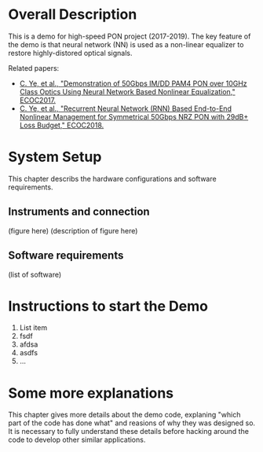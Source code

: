 # Overall Description
This is a demo for high-speed PON project (2017-2019). The key feature of the demo is that neural network (NN) is used as a non-linear equalizer to restore highly-distored optical signals.

Related papers:
 - [C. Ye, et al., "Demonstration of 50Gbps IM/DD PAM4 PON over 10GHz Class Optics Using Neural Network Based Nonlinear Equalization," ECOC2017.](https://ieeexplore.ieee.org/document/8346196)
 - [C. Ye, et al., "Recurrent Neural Network (RNN) Based End-to-End Nonlinear Management for Symmetrical 50Gbps NRZ PON with 29dB+ Loss Budget," ECOC2018.](https://ieeexplore.ieee.org/document/8535428)

# System Setup
This chapter describs the hardware configurations and software requirements.

## Instruments and connection
(figure here)
(description of figure here)

## Software requirements
(list of software)

# Instructions to start the Demo

 1. List item
 2. fsdf
 3. afdsa
 4. asdfs
 5. ...

# Some more explanations
This chapter gives more details about the demo code, explaning "which part of the code has done what" and reasions of why they was designed so. It is necessary to fully understand these details before hacking around the code to develop other similar applications.


